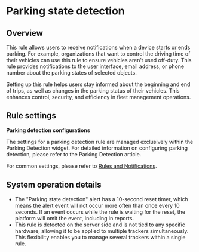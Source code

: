 # Parking state detection

## Overview

This rule allows users to receive notifications when a device starts or ends parking. For example, organizations that want to control the driving time of their vehicles can use this rule to ensure vehicles aren’t used off-duty. This rule provides notifications to the user interface, email address, or phone number about the parking states of selected objects.

Setting up this rule helps users stay informed about the beginning and end of trips, as well as changes in the parking status of their vehicles. This enhances control, security, and efficiency in fleet management operations.

## Rule settings

**Parking detection configurations**

The settings for a parking detection rule are managed exclusively within the Parking Detection widget. For detailed information on configuring parking detection, please refer to the Parking Detection article.

For common settings, please refer to [Rules and Notifications](../../rules-and-notifications.md).

## System operation details

- The "Parking state detection" alert has a 10-second reset timer, which means the alert event will not occur more often than once every 10 seconds. If an event occurs while the rule is waiting for the reset, the platform will omit the event, including in reports.
- This rule is detected on the server side and is not tied to any specific hardware, allowing it to be applied to multiple trackers simultaneously. This flexibility enables you to manage several trackers within a single rule.